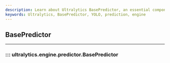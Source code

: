 ```yaml
---
description: Learn about Ultralytics BasePredictor, an essential component of our engine that serves as the foundation for all prediction operations.
keywords: Ultralytics, BasePredictor, YOLO, prediction, engine
---
```


## BasePredictor
---
### ::: ultralytics.engine.predictor.BasePredictor
<br><br>
